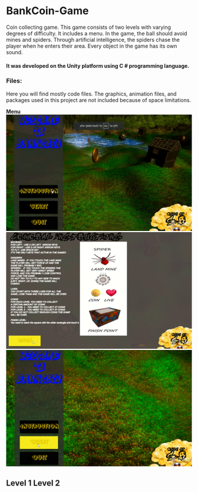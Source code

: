 # BankCoin-Game


Coin collecting game. This game consists of two levels with varying degrees of difficulty. It includes a menu. In the game, the ball should avoid mines and spiders. Through artificial intelligence, the spiders chase the player when he enters their area. Every object in the game has its own sound. 
#### It was developed on the Unity platform using C # programming language.

### Files:
Here you will find mostly code files. The graphics, animation files, and packages used in this project are not included because of space limitations.


**Menu**
![](images/1.png)
![](images/2.png)
![](images/3.png)


**Level 1**
**Level 2**
-----------------------------
